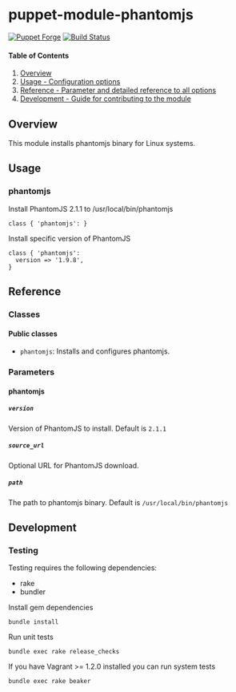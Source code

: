 # puppet-module-phantomjs

[![Puppet Forge](http://img.shields.io/puppetforge/v/treydock/phantomjs.svg)](https://forge.puppetlabs.com/treydock/phantomjs)
[![Build Status](https://travis-ci.org/treydock/puppet-module-phantomjs.png)](https://travis-ci.org/treydock/puppet-module-phantomjs)

#### Table of Contents

1. [Overview](#overview)
2. [Usage - Configuration options](#usage)
3. [Reference - Parameter and detailed reference to all options](#reference)
4. [Development - Guide for contributing to the module](#development)

## Overview

This module installs phantomjs binary for Linux systems.

## Usage

### phantomjs

Install PhantomJS 2.1.1 to /usr/local/bin/phantomjs

    class { 'phantomjs': }

Install specific version of PhantomJS

    class { 'phantomjs':
      version => '1.9.8',
    }

## Reference

### Classes

#### Public classes

* `phantomjs`: Installs and configures phantomjs.

### Parameters

#### phantomjs

##### `version`

Version of PhantomJS to install. Default is `2.1.1`

##### `source_url`

Optional URL for PhantomJS download.

##### `path`

The path to phantomjs binary. Default is `/usr/local/bin/phantomjs`

## Development

### Testing

Testing requires the following dependencies:

* rake
* bundler

Install gem dependencies

    bundle install

Run unit tests

    bundle exec rake release_checks

If you have Vagrant >= 1.2.0 installed you can run system tests

    bundle exec rake beaker
